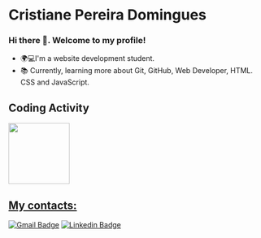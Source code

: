 # Cristiane Pereira Domingues 


 ### Hi there 👋. Welcome to my profile!
 
- 🌍💻I'm a website development student.
 - 📚 Currently, learning more about Git, GitHub, Web Developer, HTML. CSS and JavaScript.

## Coding Activity

 <div>
  <a href="https://github.com/cristianedomingues">
   <img height="120em" src="https://github-readme-stats.vercel.app/api/top-langs/?username=cristianedomingues&layout=compact&langs_count=16&theme=dracula"/>
  <div>

 ## My contacts:
 
[![Gmail Badge](https://img.shields.io/badge/-gmail-c14438?style=flat-square&logo=Gmail&logoColor=white&link=mailto:cris.domingues@gmail.com)](mailto:cris.domingues@gmail.com)
[![Linkedin Badge](https://img.shields.io/badge/-cristianedomingues-blue?style=flat-square&logo=Linkedin&logoColor=white&link=https://www.linkedin.com/in/cristianedomingues/)](https://www.linkedin.com/in/cristianedomingues/)

<!--
**cristianedomingues/cristianedomingues** is a ✨ _special_ ✨ repository because its `README.md` (this file) appears on your GitHub profile.

Here are some ideas to get you started:

- 🔭 I’m currently working on ..
- 🌱 I’m currently learning ...
- 👯 I’m looking to collaborate on ...
- 🤔 I’m looking for help with ...
- 💬 Ask me about ...
- 📫 How to reach me: ...
- 😄 Pronouns: ...
- ⚡ Fun fact: ...
-->
